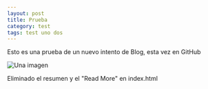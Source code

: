 ```yaml
---
layout: post
title: Prueba
category: test
tags: test uno dos
---
```


Esto es una prueba de un nuevo intento de Blog, esta vez en GitHub

![Una imagen](http://mbpfernand0.files.wordpress.com/2012/10/cropped-414793_10150495391553264_1234502375_o.jpg)

Eliminado el resumen y el "Read More" en index.html
